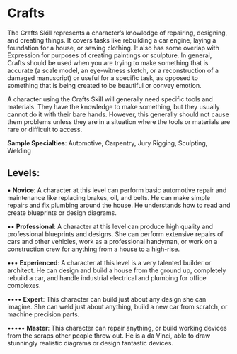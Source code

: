# **Crafts**

The Crafts Skill represents a character’s knowledge of
repairing, designing, and creating things. It covers tasks like
rebuilding a car engine, laying a foundation for a house, or
sewing clothing. It also has some overlap with Expression
for purposes of creating paintings or sculpture. In general,
Crafts should be used when you are trying to make something that is accurate (a scale model, an eye-witness sketch,
or a reconstruction of a damaged manuscript) or useful for
a specific task, as opposed to something that is being created
to be beautiful or convey emotion.

A character using the Crafts Skill will generally need
specific tools and materials. They have the knowledge to
make something, but they usually cannot do it with their
bare hands. However, this generally should not cause them
problems unless they are in a situation where the tools or
materials are rare or difficult to access. 

**Sample Specialties**:  Automotive, Carpentry, Jury Rigging,
Sculpting, Welding

## Levels:
• **Novice**:  A character at this level can perform basic
automotive repair and maintenance like replacing brakes, oil, and belts. He can make simple
repairs and fix plumbing around the house. He
understands how to read and create blueprints or
design diagrams.

•• **Professional**: A character at this level can produce
high quality and professional blueprints and designs. She can perform extensive repairs of cars and
other vehicles, work as a professional handyman, or work on a construction crew for anything from
a house to a high-rise.

••• **Experienced**: A character at this level is a very
talented builder or architect. He can design and
build a house from the ground up, completely
rebuild a car, and handle industrial electrical and
plumbing for office complexes.

•••• **Expert**: This character can build just about any
design she can imagine. She can weld just about
anything, build a new car from scratch, or machine
precision parts.

••••• **Master**: This character can repair anything,
or build working devices from the scraps other
people throw out. He is a da Vinci, able to draw
stunningly realistic diagrams or design fantastic
devices.